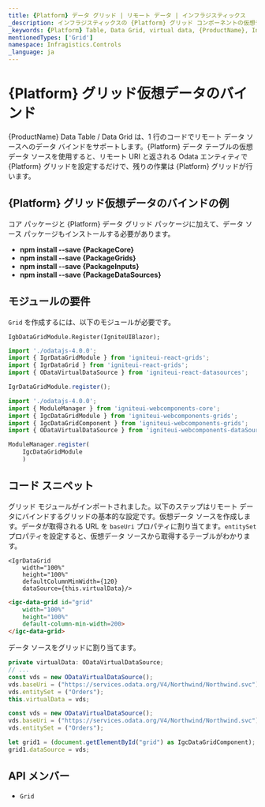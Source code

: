 ```yaml
---
title: {Platform} データ グリッド | リモート データ | インフラジスティックス
_description: インフラジスティックスの {Platform} グリッド コンポーネントの仮想データ ソースを使用してリモート データをバインドします。{ProductName} テーブル チュートリアルを是非お試しください!
_keywords: {Platform} Table, Data Grid, virtual data, {ProductName}, Infragistics, data binding, {Platform} テーブル, データ グリッド, 仮想データ, データ バインディング, インフラジスティックス
mentionedTypes: ['Grid']
namespace: Infragistics.Controls
_language: ja
---
```

# {Platform} グリッド仮想データのバインド

{ProductName} Data Table / Data Grid は、1 行のコードでリモート データ ソースへのデータ バインドをサポートします。{Platform} データ テーブルの仮想データ ソースを使用すると、リモート URI と返される Odata エンティティで {Platform} グリッドを設定するだけで、残りの作業は {Platform} グリッドが行います。

## {Platform} グリッド仮想データのバインドの例


<code-view style="height: 600px"
           data-demos-base-url="{environment:dvDemosBaseUrl}"
           iframe-src="{environment:dvDemosBaseUrl}/grids/data-grid-binding-remote-data"
           alt="{Platform} グリッド仮想データのバインドの例"
           github-src="grids/data-grid/binding-remote-data">
</code-view>

<div class="divider--half"></div>



<!-- Angular, React, WebComponents -->
コア パッケージと {Platform} データ グリッド パッケージに加えて、データ ソース パッケージもインストールする必要があります。

- **npm install --save {PackageCore}**
- **npm install --save {PackageGrids}**
- **npm install --save {PackageInputs}**
- **npm install --save {PackageDataSources}**

<!-- end: Angular, React, WebComponents -->

## モジュールの要件

`Grid` を作成するには、以下のモジュールが必要です。

```razor
IgbDataGridModule.Register(IgniteUIBlazor);
```

```ts
import './odatajs-4.0.0';
import { IgrDataGridModule } from 'igniteui-react-grids';
import { IgrDataGrid } from 'igniteui-react-grids';
import { ODataVirtualDataSource } from 'igniteui-react-datasources';

IgrDataGridModule.register();
```

```ts
import './odatajs-4.0.0';
import { ModuleManager } from 'igniteui-webcomponents-core';
import { IgcDataGridModule } from 'igniteui-webcomponents-grids';
import { IgcDataGridComponent } from 'igniteui-webcomponents-grids';
import { ODataVirtualDataSource } from 'igniteui-webcomponents-dataSource';

ModuleManager.register(
    IgcDataGridModule
    )

```

<div class="divider--half"></div>

## コード スニペット

グリッド モジュールがインポートされました。以下のステップはリモート データにバインドするグリッドの基本的な設定です。仮想データ ソースを作成します。データが取得される URL を `baseUri` プロパティに割り当てます。`entitySet` プロパティを設定すると、仮想データ ソースから取得するテーブルがわかります。

```tsx
<IgrDataGrid
    width="100%"
    height="100%"
    defaultColumnMinWidth={120}
    dataSource={this.virtualData}/>
```

```html
<igc-data-grid id="grid"
    width="100%"
    height="100%"
    default-column-min-width=200>
</igc-data-grid>
```

データ ソースをグリッドに割り当てます。

```ts
private virtualData: ODataVirtualDataSource;
// ...
const vds = new ODataVirtualDataSource();
vds.baseUri = ("https://services.odata.org/V4/Northwind/Northwind.svc");
vds.entitySet = ("Orders");
this.virtualData = vds;
```

```ts
const vds = new ODataVirtualDataSource();
vds.baseUri = ("https://services.odata.org/V4/Northwind/Northwind.svc");
vds.entitySet = ("Orders");

let grid1 = (document.getElementById("grid") as IgcDataGridComponent);
grid1.dataSource = vds;
```

## API メンバー

 - `Grid`